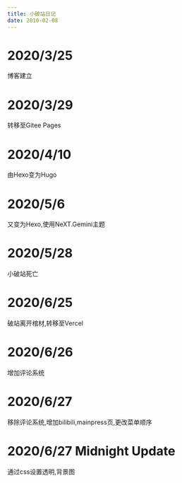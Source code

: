 ```yaml
---
title: 小破站日记
date: 2010-02-08
---
```


# 2020/3/25
博客建立

# 2020/3/29
转移至Gitee Pages

# 2020/4/10
由Hexo变为Hugo

# 2020/5/6
又变为Hexo,使用NeXT.Gemini主题

# 2020/5/28
小破站死亡

# 2020/6/25
破站离开棺材,转移至Vercel

# 2020/6/26
增加评论系统

# 2020/6/27
移除评论系统,增加bilibili,mainpress页,更改菜单顺序

# 2020/6/27 Midnight Update
通过css设置透明,背景图
